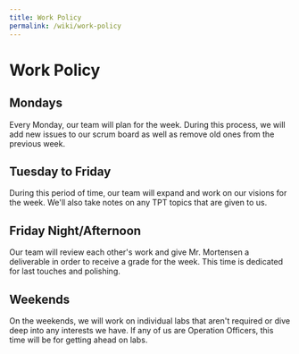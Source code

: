 ```yaml
---
title: Work Policy
permalink: /wiki/work-policy
---
```


# Work Policy

## Mondays
Every Monday, our team will plan for the week. During this process, we will add new issues to our scrum board as well as remove old ones from the previous week.

## Tuesday to Friday
During this period of time, our team will expand and work on our visions for the week. We'll also take notes on any TPT topics that are given to us.

## Friday Night/Afternoon
Our team will review each other's work and give Mr. Mortensen a deliverable in order to receive a grade for the week. This time is dedicated for last touches and polishing.

## Weekends
On the weekends, we will work on individual labs that aren't required or dive deep into any interests we have. If any of us are Operation Officers, this time will be for getting ahead on labs.